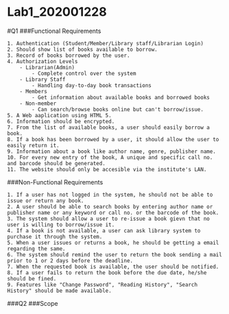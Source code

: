 # Lab1_202001228

#Q1
###Functional Requirements

	1. Authentication (Student/Member/Library staff/Librarian Login)
	2. Should show list of books available to borrow.
	3. Record of books borrowed by the user.
	4. Authorization Levels
		- Librarian(Admin)
			- Complete control over the system
		- Library Staff
			- Handling day-to-day book transactions
		- Members
			- Get information about available books and borrowed books
		- Non-member
			- Can search/browse books online but can't borrow/issue.
	5. A Web aaplication using HTML 5.
	6. Information should be encrypted.
	7. From the list of available books, a user should easily borrow a book.
	8. If a book has been borrowed by a user, it should allow the user to easily return it.
	9. Information about a book like author name, genre, publisher name.
	10. For every new entry of the book, A unique and specific call no. and barcode should be generated.
	11. The website should only be accesible via the institute's LAN.
	
###Non-Functional Requirements

	1. If a user has not logged in the system, he should not be able to issue or return any book.
	2. A user should be able to search books by entering author name or publisher name or any keyword or call no. or the barcode of the book.
	3. The system should allow a user to re-issue a book gievn that no user is willing to borrow/issue it.
	4. If a book is not available, a user can ask library system to purchase it through the system.
	5. When a user issues or returns a book, he should be getting a email regarding the same.
	6. The system should remind the user to return the book sending a mail prior to 1 or 2 days before the deadline.
	7. When the requested book is available, the user should be notified.
	8. If a user fails to return the book before the due date, he/she should be fined.
	9. Features like "Change Password", "Reading History", "Search History" should be made available.
	

###Q2
###Scope
